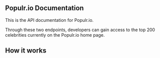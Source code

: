## Populr.io Documentation ##

This is the API documentation for Populr.io.

Through these two endpoints, developers can gain access to the top 200 celebrities currently on the Populr.io home page.

## How it works ##

